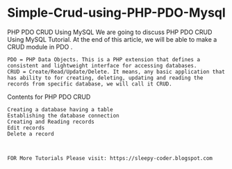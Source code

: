 # Simple-Crud-using-PHP-PDO-Mysql
 PHP PDO CRUD Using MySQL
We are going to discuss PHP PDO CRUD Using MySQL Tutorial. At the end of this article, we will be able to make a CRUD module in PDO .

    PDO = PHP Data Objects. This is a PHP extension that defines a consistent and lightweight interface for accessing databases.
    CRUD = Create/Read/Update/Delete. It means, any basic application that has ability to for creating, deleting, updating and reading the records from specific database, we will call it CRUD.

Contents for PHP PDO CRUD

    Creating a database having a table
    Establishing the database connection
    Creating and Reading records
    Edit records
    Delete a record
    
    
    
    FOR More Tutorials Please visit: https://sleepy-coder.blogspot.com
